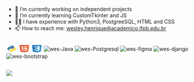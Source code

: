 - 🔭 I’m currently working on independent projects
- 🌱 I’m currently learning CustomTkinter and JS
- 👨‍💻 I have experience with Python3, PostgreeSQL, HTML and CSS
- 📫 How to reach me: wesley.henrique@academico.ifpb.edu.br

<div style="display: inline_block"><br>
  <img align="center" alt="wes-Python" height="20" width="30" src="https://raw.githubusercontent.com/devicons/devicon/master/icons/python/python-original.svg">
  <img align="center" alt="wes-HTML" height="20" width="30" src="https://raw.githubusercontent.com/devicons/devicon/master/icons/html5/html5-original.svg">
  <img align="center" alt="wes-CSS" height="20" width="30" src="https://raw.githubusercontent.com/devicons/devicon/master/icons/css3/css3-original.svg">
  <img align="center" alt="wes-Java" height="20" width="30" src="https://cdn.jsdelivr.net/gh/devicons/devicon/icons/java/java-original.svg">
  <img align="center" alt="wes-Postgresql" height="20" width="30" src="https://cdn.jsdelivr.net/gh/devicons/devicon/icons/postgresql/postgresql-original.svg">
  <img align="center" alt="wes-figma" height="20" width="30" src="https://cdn.jsdelivr.net/gh/devicons/devicon/icons/figma/figma-original.svg">
  <img align="center" alt="wes-django" height="20" width="30" src="https://cdn.jsdelivr.net/gh/devicons/devicon/icons/django/django-plain.svg">
  <img align="center" alt="wes-bootstrap" height="20" width="30" src="https://cdn.jsdelivr.net/gh/devicons/devicon/icons/bootstrap/bootstrap-original.svg">
  
          
</div>

##

<div>
  <a href="https://instagram.com/wesleyhsv" target="_blank"><img src="https://img.shields.io/badge/-Instagram-%23E4405F?style=for-the-badge&logo=instagram&logoColor=white" target="_blank"></a>
  <a href="https://www.linkedin.com/in/wesleyvieira1/" target = "_blank"><img scr="https://img.shields.io/badge/LinkedIn-0077B5?style=for-the-badge&logo=linkedin&logoColor=white" target="_blank"></a>
</div>
  
<div style="text-align: center">
  <img scr="https://github-readme-stats.vercel.app/api/top-langs/?username=wesleyvieira1">
</div>



